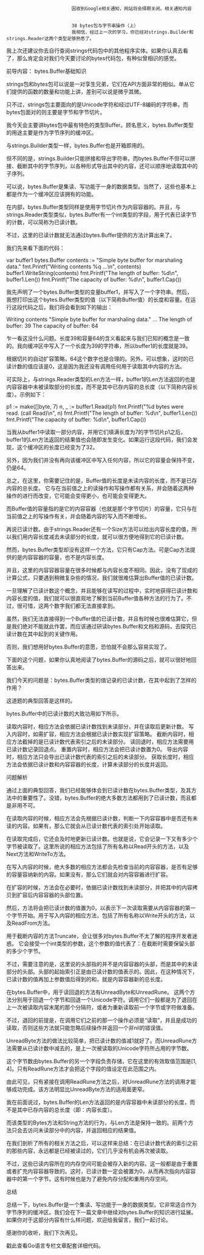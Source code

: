 
                            
                            因收到Google相关通知，网站将会择期关闭。相关通知内容
                            
                            
                            38 bytes包与字节串操作（上）
                            我相信，经过上一次的学习，你已经对strings.Builder和strings.Reader这两个类型足够熟悉了。

我上次还建议你去自行查阅strings代码包中的其他程序实体。如果你认真去看了，那么肯定会对我们今天要讨论的bytes代码包，有种似曾相识的感觉。

前导内容： bytes.Buffer基础知识

strings包和bytes包可以说是一对孪生兄弟，它们在API方面非常的相似。单从它们提供的函数的数量和功能上讲，差别可以说是微乎其微。

只不过，strings包主要面向的是Unicode字符和经过UTF-8编码的字符串，而bytes包面对的则主要是字节和字节切片。

我今天会主要讲bytes包中最有特色的类型Buffer。顾名思义，bytes.Buffer类型的用途主要是作为字节序列的缓冲区。

与strings.Builder类型一样，bytes.Buffer也是开箱即用的。

但不同的是，strings.Builder只能拼接和导出字符串，而bytes.Buffer不但可以拼接、截断其中的字节序列，以各种形式导出其中的内容，还可以顺序地读取其中的子序列。

可以说，bytes.Buffer是集读、写功能于一身的数据类型。当然了，这些也基本上都是作为一个缓冲区应该拥有的功能。

在内部，bytes.Buffer类型同样是使用字节切片作为内容容器的。并且，与strings.Reader类型类似，bytes.Buffer有一个int类型的字段，用于代表已读字节的计数，可以简称为已读计数。

不过，这里的已读计数就无法通过bytes.Buffer提供的方法计算出来了。

我们先来看下面的代码：

var buffer1 bytes.Buffer
contents := "Simple byte buffer for marshaling data."
fmt.Printf("Writing contents %q ...\n", contents)
buffer1.WriteString(contents)
fmt.Printf("The length of buffer: %d\n", buffer1.Len())
fmt.Printf("The capacity of buffer: %d\n", buffer1.Cap())


我先声明了一个bytes.Buffer类型的变量buffer1，并写入了一个字符串。然后，我想打印出这个bytes.Buffer类型的值（以下简称Buffer值）的长度和容量。在运行这段代码之后，我们将会看到如下的输出：

Writing contents "Simple byte buffer for marshaling data." ...
The length of buffer: 39
The capacity of buffer: 64


乍一看这没什么问题。长度39和容量64的含义看起来与我们已知的概念是一致的。我向缓冲区中写入了一个长度为39的字符串，所以buffer1的长度就是39。

根据切片的自动扩容策略，64这个数字也是合理的。另外，可以想象，这时的已读计数的值应该是0，这是因为我还没有调用任何用于读取其中内容的方法。

可实际上，与strings.Reader类型的Len方法一样，buffer1的Len方法返回的也是内容容器中未被读取部分的长度，而不是其中已存内容的总长度（以下简称内容长度）。示例如下：

p1 := make([]byte, 7)
n, _ := buffer1.Read(p1)
fmt.Printf("%d bytes were read. (call Read)\n", n)
fmt.Printf("The length of buffer: %d\n", buffer1.Len())
fmt.Printf("The capacity of buffer: %d\n", buffer1.Cap())


当我从buffer1中读取一部分内容，并用它们填满长度为7的字节切片p1之后，buffer1的Len方法返回的结果值也会随即发生变化。如果运行这段代码，我们会发现，这个缓冲区的长度已经变为了32。

另外，因为我们并没有再向该缓冲区中写入任何内容，所以它的容量会保持不变，仍是64。

总之，在这里，你需要记住的是，Buffer值的长度是未读内容的长度，而不是已存内容的总长度。 它与在当前值之上的读操作和写操作都有关系，并会随着这两种操作的进行而改变，它可能会变得更小，也可能会变得更大。

而Buffer值的容量指的是它的内容容器（也就是那个字节切片）的容量，它只与在当前值之上的写操作有关，并会随着内容的写入而不断增长。

再说已读计数。由于strings.Reader还有一个Size方法可以给出内容长度的值，所以我们用内容长度减去未读部分的长度，就可以很方便地得到它的已读计数。

然而，bytes.Buffer类型却没有这样一个方法，它只有Cap方法。可是Cap方法提供的是内容容器的容量，也不是内容长度。

并且，这里的内容容器容量在很多时候都与内容长度不相同。因此，没有了现成的计算公式，只要遇到稍微复杂些的情况，我们就很难估算出Buffer值的已读计数。

一旦理解了已读计数这个概念，并且能够在读写的过程中，实时地获得已读计数和内容长度的值，我们就可以很直观地了解到当前Buffer值各种方法的行为了。不过，很可惜，这两个数字我们都无法直接拿到。

虽然，我们无法直接得到一个Buffer值的已读计数，并且有时候也很难估算它，但是我们绝对不能就此作罢，而应该通过研读bytes.Buffer和文档和源码，去探究已读计数在其中起到的关键作用。

否则，我们想用好bytes.Buffer的意愿，恐怕就不会那么容易实现了。

下面的这个问题，如果你认真地阅读了bytes.Buffer的源码之后，就可以很好地回答出来。

我们今天的问题是：bytes.Buffer类型的值记录的已读计数，在其中起到了怎样的作用？

这道题的典型回答是这样的。

bytes.Buffer中的已读计数的大致功用如下所示。


读取内容时，相应方法会依据已读计数找到未读部分，并在读取后更新计数。
写入内容时，如需扩容，相应方法会根据已读计数实现扩容策略。
截断内容时，相应方法截掉的是已读计数代表索引之后的未读部分。
读回退时，相应方法需要用已读计数记录回退点。
重置内容时，相应方法会把已读计数置为0。
导出内容时，相应方法只会导出已读计数代表的索引之后的未读部分。
获取长度时，相应方法会依据已读计数和内容容器的长度，计算未读部分的长度并返回。


问题解析

通过上面的典型回答，我们已经能够体会到已读计数在bytes.Buffer类型，及其方法中的重要性了。没错，bytes.Buffer的绝大多数方法都用到了已读计数，而且都是非用不可。

在读取内容的时候，相应方法会先根据已读计数，判断一下内容容器中是否还有未读的内容。如果有，那么它就会从已读计数代表的索引处开始读取。

在读取完成后，它还会及时地更新已读计数。也就是说，它会记录一下又有多少个字节被读取了。这里所说的相应方法包括了所有名称以Read开头的方法，以及Next方法和WriteTo方法。

在写入内容的时候，绝大多数的相应方法都会先检查当前的内容容器，是否有足够的容量容纳新的内容。如果没有，那么它们就会对内容容器进行扩容。

在扩容的时候，方法会在必要时，依据已读计数找到未读部分，并把其中的内容拷贝到扩容后内容容器的头部位置。

然后，方法将会把已读计数的值置为0，以表示下一次读取需要从内容容器的第一个字节开始。用于写入内容的相应方法，包括了所有名称以Write开头的方法，以及ReadFrom方法。

用于截断内容的方法Truncate，会让很多对bytes.Buffer不太了解的程序开发者迷惑。 它会接受一个int类型的参数，这个参数的值代表了：在截断时需要保留头部的多少个字节。

不过，需要注意的是，这里说的头部指的并不是内容容器的头部，而是其中的未读部分的头部。头部的起始索引正是由已读计数的值表示的。因此，在这种情况下，已读计数的值再加上参数值后得到的和，就是内容容器新的总长度。

在bytes.Buffer中，用于读回退的方法有UnreadByte和UnreadRune。 这两个方法分别用于回退一个字节和回退一个Unicode字符。调用它们一般都是为了退回在上一次被读取内容末尾的那个分隔符，或者为重新读取前一个字节或字符做准备。

不过，退回的前提是，在调用它们之前的那一个操作必须是“读取”，并且是成功的读取，否则这些方法就只能忽略后续操作并返回一个非nil的错误值。

UnreadByte方法的做法比较简单，把已读计数的值减1就好了。而UnreadRune方法需要从已读计数中减去的，是上一次被读取的Unicode字符所占用的字节数。

这个字节数由bytes.Buffer的另一个字段负责存储，它在这里的有效取值范围是[1, 4]。只有ReadRune方法才会把这个字段的值设定在此范围之内。

由此可见，只有紧接在调用ReadRune方法之后，对UnreadRune方法的调用才能够成功完成。该方法明显比UnreadByte方法的适用面更窄。

我在前面说过，bytes.Buffer的Len方法返回的是内容容器中未读部分的长度，而不是其中已存内容的总长度（即：内容长度）。

而该类型的Bytes方法和String方法的行为，与Len方法是保持一致的。前两个方法只会去访问未读部分中的内容，并返回相应的结果值。

在我们剖析了所有的相关方法之后，可以这样来总结：在已读计数代表的索引之前的那些内容，永远都是已经被读过的，它们几乎没有机会再次被读取。

不过，这些已读内容所在的内存空间可能会被存入新的内容。这一般都是由于重置或者扩充内容容器导致的。这时，已读计数一定会被置为0，从而再次指向内容容器中的第一个字节。这有时候也是为了避免内存分配和重用内存空间。

总结

总结一下，bytes.Buffer是一个集读、写功能于一身的数据类型。它非常适合作为字节序列的缓冲区。我们会在下一篇文章中继续对bytes.Buffer的知识进行延展。如果你对于这部分内容有什么样问题，欢迎给我留言，我们一起讨论。

感谢你的收听，我们下次再见。

戳此查看Go语言专栏文章配套详细代码。

                        
                        
                            